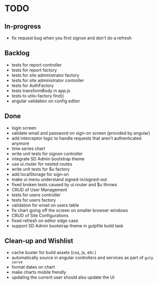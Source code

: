 TODO
===

In-progress
---

* fix request bug when you first signon and don't do a refresh


Backlog
---

* tests for report controller
* tests for report factory
* tests for site administrator factory
* tests for site administrator controller
* tests for AuthFactory
* tests transformBody in app.js
* tests to utils-factory find()
* angular validation on config editor

Done
---

* login screen
* validate email and password on sign-on screen (provided by angular)
* add interceptor logic to handle requests that aren't authenticated anymore
* time series chart
* write unit tests for signon controller
* integrate SD Admin bootstrap theme
* use ui.router for nested routes
* write unit tests for $u factory
* add localStorage for sign-on
* make ui menu understand signed-in/signed-out
* fixed broken tests caused by ui.router and $u throws
* CRUD of User Management
* tests for users controller
* tests for users factory
* validation for email on users table
* fix chart going off the screen on smaller browser windows
* CRUD of Site Configurations
* fixed refresh on editor edge case
* support SD Admin bootstrap theme in gulpfile build task

Clean-up and Wishlist
---

* cache buster for build assets (css, js, etc.)
* automatically source in angular controllers and services as part of `gulp serve`
* format dates on chart
* make charts mobile frendly
* updating the current user should also update the UI
